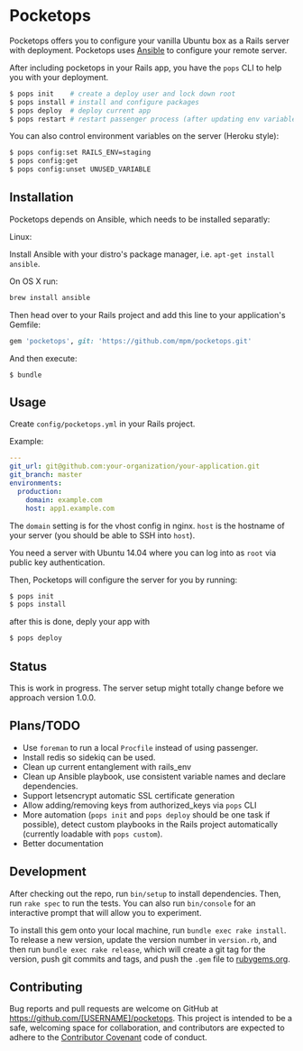 # Pocketops

Pocketops offers you to configure your vanilla Ubuntu box as a Rails
server with deployment. Pocketops uses [Ansible](https://github.com/ansible/ansible) to configure your remote server.

After including pocketops in your Rails app, you have the `pops` CLI
to help you with your deployment.

```sh
$ pops init    # create a deploy user and lock down root
$ pops install # install and configure packages
$ pops deploy  # deploy current app
$ pops restart # restart passenger process (after updating env variables, etc.)
```

You can also control environment variables on the server (Heroku style):
```sh
$ pops config:set RAILS_ENV=staging
$ pops config:get
$ pops config:unset UNUSED_VARIABLE
```

## Installation

Pocketops depends on Ansible, which needs to be installed separatly:

Linux:

Install Ansible with your distro's package manager, i.e. `apt-get install ansible`.

On OS X run:

```sh
brew install ansible
```

Then head over to your Rails project and add this line to your
application's Gemfile:

```ruby
gem 'pocketops', git: 'https://github.com/mpm/pocketops.git'
```

And then execute:

    $ bundle

## Usage

Create `config/pocketops.yml` in your Rails project.

Example:

```yaml
---
git_url: git@github.com:your-organization/your-application.git
git_branch: master
environments:
  production:
    domain: example.com
    host: app1.example.com
```

The `domain` setting is for the vhost config in nginx. `host` is the
hostname of your server (you should be able to SSH into `host`).

You need a server with Ubuntu 14.04 where you can log into as `root` via
public key authentication.

Then, Pocketops will configure the server for you by running:

```sh
$ pops init
$ pops install
```

after this is done, deply your app with

```sh
$ pops deploy
```

## Status

This is work in progress. The server setup might totally change before
we approach version 1.0.0.

## Plans/TODO

* Use `foreman` to run a local `Procfile` instead of using passenger.
* Install redis so sidekiq can be used.
* Clean up current entanglement with rails_env
* Clean up Ansible playbook, use consistent variable names and declare
  dependencies.
* Support letsencrypt automatic SSL certificate generation
* Allow adding/removing keys from authorized_keys via `pops` CLI
* More automation (`pops init` and `pops deploy` should be one task if
  possible), detect custom playbooks in the Rails project automatically
  (currently loadable with `pops custom`).
* Better documentation

## Development

After checking out the repo, run `bin/setup` to install dependencies. Then, run `rake spec` to run the tests. You can also run `bin/console` for an interactive prompt that will allow you to experiment.

To install this gem onto your local machine, run `bundle exec rake install`. To release a new version, update the version number in `version.rb`, and then run `bundle exec rake release`, which will create a git tag for the version, push git commits and tags, and push the `.gem` file to [rubygems.org](https://rubygems.org).

## Contributing

Bug reports and pull requests are welcome on GitHub at https://github.com/[USERNAME]/pocketops. This project is intended to be a safe, welcoming space for collaboration, and contributors are expected to adhere to the [Contributor Covenant](contributor-covenant.org) code of conduct.

